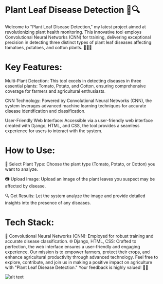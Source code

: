# Plant Leaf Disease Detection 🌿🔍

Welcome to "Plant Leaf Disease Detection," my latest project aimed at revolutionizing plant health monitoring. This innovative tool employs Convolutional Neural Networks (CNN) for training, delivering exceptional precision in detecting three distinct types of plant leaf diseases affecting tomatoes, potatoes, and cotton plants. 🍅🥔🌿

# Key Features:

Multi-Plant Detection: This tool excels in detecting diseases in three essential plants: Tomato, Potato, and Cotton, ensuring comprehensive coverage for farmers and agricultural enthusiasts.

CNN Technology: Powered by Convolutional Neural Networks (CNN), the system leverages advanced machine learning techniques for accurate disease identification and classification.

User-Friendly Web Interface: Accessible via a user-friendly web interface created with Django, HTML, and CSS, the tool provides a seamless experience for users to interact with the system.

# How to Use:

🌿 Select Plant Type: Choose the plant type (Tomato, Potato, or Cotton) you want to analyze.

📷 Upload Image: Upload an image of the plant leaves you suspect may be affected by disease.

🔍 Get Results: Let the system analyze the image and provide detailed insights into the presence of any diseases.

# Tech Stack:

🧠 Convolutional Neural Networks (CNN): Employed for robust training and accurate disease classification.
🌐 Django, HTML, CSS: Crafted to perfection, the web interface ensures a user-friendly and engaging experience.
Our mission is to empower farmers, protect their crops, and enhance agricultural productivity through advanced technology. Feel free to explore, contribute, and join us in making a positive impact on agriculture with "Plant Leaf Disease Detection." Your feedback is highly valued! 🌱🌿


![alt text](http://url/to/img.png](https://github.com/sujan321-oss/PlantLeafDiseaseDetection/blob/main/main.jpeg)https://github.com/sujan321-oss/PlantLeafDiseaseDetection/blob/main/main.jpeg)

